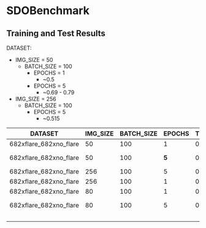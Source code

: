 # SDOBenchmark

## Training and Test Results

DATASET: 

* IMG_SIZE = 50
  * BATCH_SIZE = 100
    * EPOCHS = 1
      * ~0.5
    * EPOCHS = 5
      * ~0.69 - 0.79
* IMG_SIZE = 256
  * BATCH_SIZE = 100
    * EPOCHS = 5
      * ~0.515



| DATASET                | IMG_SIZE | BATCH_SIZE | EPOCHS | TEST_AMOUNT | RESULT           |
| ---------------------- | -------- | ---------- | ------ | ----------- | ---------------- |
| 682xflare_682xno_flare | 50       | 100        | 1      | 0.1         | ~0.5             |
| 682xflare_682xno_flare | 50       | 100        | **5**  | 0.1         | **~0.69 - 0.79** |
| 682xflare_682xno_flare | 256      | 100        | 5      | 0.1         | ~0.515           |
| 682xflare_682xno_flare | 256      | 100        | 1      | 0.1         | ~0.515           |
| 682xflare_682xno_flare | 80       | 100        | 1      | 0.1         | ~0.522           |
| 682xflare_682xno_flare | 80       | 100        | 5      | 0.1         | ~0.706-0.757     |
|                        |          |            |        |             |                  |
|                        |          |            |        |             |                  |
|                        |          |            |        |             |                  |

